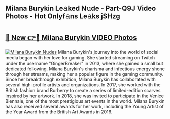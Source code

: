 ## Milana Burykin Le𝚊ked N𝚞de - Part-Q9J Video Photos - Hot Onlyf𝚊ns Le𝚊ks jSHzg

# <h2><a href="http://ab55428.deff.icu/?id=Milana+Burykin">🔗 New 👉🔴 Milana Burykin VIDEO Photos</a></h2>

[![Milana Burykin N𝚞des](https://i.imgur.com/rIISA9y.gif)](http://ab55428.deff.icu/?id=Milana+Burykin)
Milana Burykin's journey into the world of social media began with her love for gaming. She started streaming on Twitch under the username "GingerBreaker" in 2013, where she gained a small but dedicated following. Milana Burykin's charisma and infectious energy shone through her streams, making her a popular figure in the gaming community. Since her breakthrough exhibition, Milana Burykin has collaborated with several high-profile artists and organizations. In 2017, she worked with the British fashion brand Burberry to create a series of limited-edition scarves inspired by her artwork. In 2018, she was invited to participate in the Venice Biennale, one of the most prestigious art events in the world. Milana Burykin has also received several awards for her work, including the Young Artist of the Year Award from the British Art Awards in 2016.
